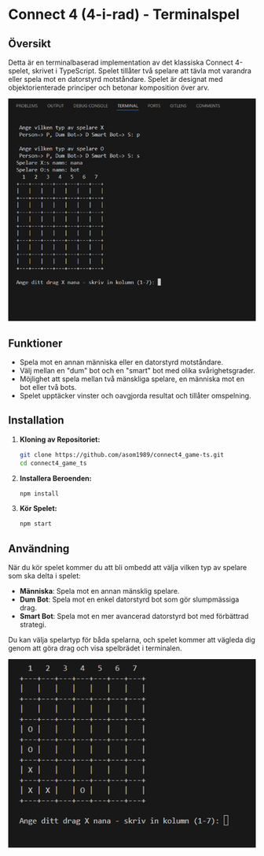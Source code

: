 # Connect 4 (4-i-rad) - Terminalspel

## Översikt

Detta är en terminalbaserad implementation av det klassiska Connect 4-spelet, skrivet i TypeScript. Spelet tillåter två spelare att tävla mot varandra eller spela mot en datorstyrd motståndare. Spelet är designat med objektorienterade principer och betonar komposition över arv.

![Connect 4 Spel Skärmdump](./assests/images/connect4-game.png)

## Funktioner

- Spela mot en annan människa eller en datorstyrd motståndare.
- Välj mellan en "dum" bot och en "smart" bot med olika svårighetsgrader.
- Möjlighet att spela mellan två mänskliga spelare, en människa mot en bot eller två bots.
- Spelet upptäcker vinster och oavgjorda resultat och tillåter omspelning.


## Installation

1. **Kloning av Repositoriet:**

    ```bash
    git clone https://github.com/asom1989/connect4_game-ts.git
    cd connect4_game_ts
    ```

2. **Installera Beroenden:**

    ```bash
    npm install
    ```


3. **Kör Spelet:**

    ```bash
    npm start
    ```

## Användning

När du kör spelet kommer du att bli ombedd att välja vilken typ av spelare som ska delta i spelet:

- **Människa**: Spela mot en annan mänsklig spelare.
- **Dum Bot**: Spela mot en enkel datorstyrd bot som gör slumpmässiga drag.
- **Smart Bot**: Spela mot en mer avancerad datorstyrd bot med förbättrad strategi.

Du kan välja spelartyp för båda spelarna, och spelet kommer att vägleda dig genom att göra drag och visa spelbrädet i terminalen.

![Spelet pågående](./assests/images/game-in-progress.png)
